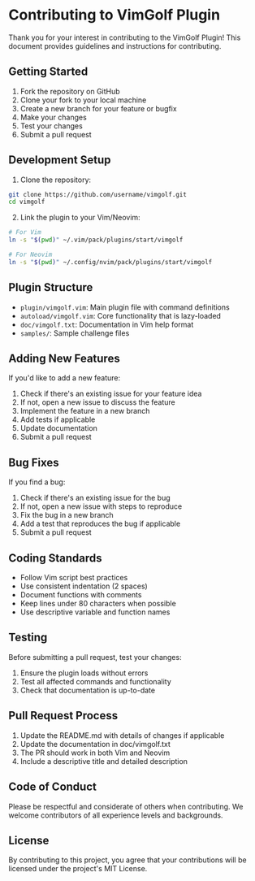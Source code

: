 # Contributing to VimGolf Plugin

Thank you for your interest in contributing to the VimGolf Plugin! This document provides guidelines and instructions for contributing.

## Getting Started

1. Fork the repository on GitHub
2. Clone your fork to your local machine
3. Create a new branch for your feature or bugfix
4. Make your changes
5. Test your changes
6. Submit a pull request

## Development Setup

1. Clone the repository:
```bash
git clone https://github.com/username/vimgolf.git
cd vimgolf
```

2. Link the plugin to your Vim/Neovim:
```bash
# For Vim
ln -s "$(pwd)" ~/.vim/pack/plugins/start/vimgolf

# For Neovim
ln -s "$(pwd)" ~/.config/nvim/pack/plugins/start/vimgolf
```

## Plugin Structure

- `plugin/vimgolf.vim`: Main plugin file with command definitions
- `autoload/vimgolf.vim`: Core functionality that is lazy-loaded
- `doc/vimgolf.txt`: Documentation in Vim help format
- `samples/`: Sample challenge files

## Adding New Features

If you'd like to add a new feature:

1. Check if there's an existing issue for your feature idea
2. If not, open a new issue to discuss the feature
3. Implement the feature in a new branch
4. Add tests if applicable
5. Update documentation
6. Submit a pull request

## Bug Fixes

If you find a bug:

1. Check if there's an existing issue for the bug
2. If not, open a new issue with steps to reproduce
3. Fix the bug in a new branch
4. Add a test that reproduces the bug if applicable
5. Submit a pull request

## Coding Standards

- Follow Vim script best practices
- Use consistent indentation (2 spaces)
- Document functions with comments
- Keep lines under 80 characters when possible
- Use descriptive variable and function names

## Testing

Before submitting a pull request, test your changes:

1. Ensure the plugin loads without errors
2. Test all affected commands and functionality
3. Check that documentation is up-to-date

## Pull Request Process

1. Update the README.md with details of changes if applicable
2. Update the documentation in doc/vimgolf.txt
3. The PR should work in both Vim and Neovim
4. Include a descriptive title and detailed description

## Code of Conduct

Please be respectful and considerate of others when contributing. We welcome contributors of all experience levels and backgrounds.

## License

By contributing to this project, you agree that your contributions will be licensed under the project's MIT License. 